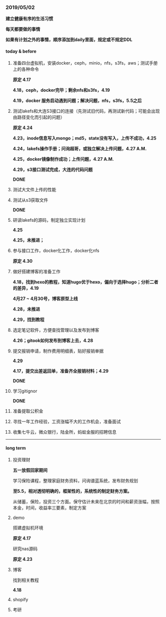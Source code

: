 ### 2019/05/02

**建立健康有序的生活习惯**

**每天都要做的事情**

**如果有计划之外的事情，顺序添加到daily里面，规定或不规定DDL**

#### today & before

1. 准备四台虚拟机，安装docker，ceph，minio，nfs，s3fs，aws；测试手册上的各种命令

   **原定 4.17**

   **4.18，ceph，docker完毕；剩余nfs和s3fs，4.19**

   **4.19，docker 服务启动遇到问题；解决问题，nfs，s3fs，5.5之后**

3. 测试lakefs和大连S3接口的连接（先测试旧代码，再测试新代码；可能会出现由路径变化而引起的问题）

   **原定 4.24**

   **4.23，inode信息写入mongo；md5，state没有写入，上传不成功，4.25**

   **4.24，lakefs操作手册；问询超哥，或独立解决上传问题，4.27 A.M.**

   **4.25，docker镜像制作成功；上传问题，4.27 A.M.**

   **4.29，s3接口测试完成，大连的代码问题**

   **DONE**

4. 测试大文件上传的性能

4. 测试从s3获取文件

   **DONE**

5. 研读lakefs的源码，制定独立实现计划

   **4.25**

   **4.25，未推进；**

6. 参与接口工作，docker化工作，docker化nfs

   **原定 4.30**

7. 做好搭建博客的准备工作

   **4.18，找到hexo的教程，知道hugo优于hexo，偏向于选择hugo；分析二者的差异，4.19**

   **4月27 ~ 4月30号，博客原型上线**

   **4.28，未推进**

   **4.29，找到教程**

8. 选定笔记软件，方便查找管理以及发布到博客

   **4.26；gitook如何发布到博客上去，4.28**

9. 提交报销申请，制作费用明细表，贴好报销单据

    **4.29**

    **4.17，提交出差返回单，准备齐全报销材料；4.29**

    **DONE**

11. 学习gitignor

    **DONE**

12. 准备提取公积金

13. 寻找一年工作经验，工资涨幅不大的工作机会，准备面试

14. 收集七牛云，微众银行，陆金所，蚂蚁金服的招聘信息

------

#### long term 

1. 投资理财

   **五一放假回家期间**

   学习保险课程，整理家庭财务资料，问询谱蓝系统，发布财务规划

   **至5.5，相对透彻明确的，框架性的，系统性的制定财务方案。**

   从储蓄，保险，投资三个方面。保守估计未来在北京的时间和薪资涨幅，按照本金，时间，收益率三要素，制定方案

2. demo

   搭建虚拟机环境

   **原定 4.17**

   研究nas源码

   **原定 4.23**

3. 博客

   找到相关教程

   **4.18**

4. shopify

5. 考研

